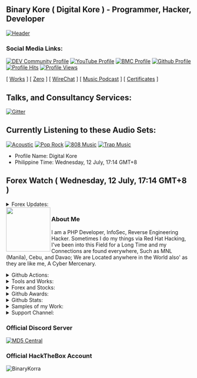 ## Binary Kore ( Digital Kore ) - Programmer, Hacker, Developer

[![Header](https://cdn.snowkel.us/cdn/icon/animation/redtango/glow)](https://github.com/binarykore)

### Social Media Links:

[![DEV Community Profile](https://img.shields.io/badge/DEV-%23000000.svg?&style=flat-square&logo=dev.to&logoColor=black)](https://dev.to/binarykorra)
[![YouTube Profile](https://img.shields.io/badge/YouTube-%23FF0000.svg?&style=flat-square&logo=youtube&logoColor=black)](https://www.youtube.com/channel/UCYbraPQtWy2k-2xGiLzl5WA)
[![BMC Profile](https://img.shields.io/badge/BuyMeaCoffee-%23FFDD00.svg?&style=flat-square&logo=buy-me-a-coffee&logoColor=black)](https://bmc.xyz/binarykorra)
[![Github Profile](https://img.shields.io/badge/GitHub-100000?style=flat-square&logo=github&logoColor=black)](https://github.com/binarykore)
[![Profile Hits](https://hits.seeyoufarm.com/api/count/incr/badge.svg?url=https://github.com/binarykorra/hit-counter&title=Page+Requests&edge_flat=true)](https://github.com/binarykore)
[![Profile Views](https://komarev.com/ghpvc/?username=binarykorra&label=Github+Profile+Views&edge_flat=true)](https://github.com/binarykore)


[ [Works](http://binarykorra.github.io/binarykorra/works) ] [ [Zero](http://binarykore.github.io/binarykore/zero) ] [ [WireChat](http://binarykore.github.io/binarykore/wirechat) ] [ [Music Podcast](http://binarykore.github.io/binarykore/music) ] [ [Certificates](http://binarykore.github.io/binarykore/certificates) ]

## Talks, and Consultancy Services:

[![Gitter](https://badges.gitter.im/binarymako/community.svg)](https://gitter.im/binarymako/community?utm_source=badge&utm_medium=badge&utm_campaign=pr-badge)

## Currently Listening to these Audio Sets:
[![Acoustic](https://img.shields.io/badge/Acoustic-%231DB954.svg?&style=flat-square&logo=spotify&logoColor=white)](https://github.com/binarykore)
[![Pop Rock](https://img.shields.io/badge/Pop%20Rock-%231DB954.svg?&style=flat-square&logo=spotify&logoColor=white)](https://github.com/binarykore)
[![808 Music](https://img.shields.io/badge/808%20Music-%231DB954.svg?&style=flat-square&logo=spotify&logoColor=white)](https://github.com/binarykore)
[![Trap Music](https://img.shields.io/badge/Trap%20Music-%231DB954.svg?&style=flat-square&logo=spotify&logoColor=white)](https://github.com/binarykore)

* Profile Name: Digital Kore
* Philippine Time: Wednesday, 12 July, 17:14 GMT+8

## Forex Watch ( Wednesday, 12 July, 17:14 GMT+8 )

<details>
<summary>Forex Updates:</summary>
<p>
<code>USD (American Dollar) to PHP: 54.935089</code>
</p>
<p>
<code>THB (Thai Baht) to PHP: 1.572810</code>
</p>
<p>
<code>IDR (Indonesian Rupiah) to PHP: 0.003643</code>
</p>
<p>
<code>SGD (Singaporean Dollar) to PHP: 41.039156</code>
</p>
<p>
<code>EUR (European Pounds) to PHP: 60.551954</code>
</p>
</details>

<a href="https://github.com/binarykore" rel="nofollow">
  <img align="left" width="120" height="120" src="https://github.com/binarykore.png">
</a>


### About Me
I am a PHP Developer, InfoSec, Reverse Engineering Hacker. Sometimes I do my things via Red Hat Hacking, I've been into this Field for a Long Time and my Connections are found everywhere, Such as MNL (Manila), Cebu, and Davao; We are Located anywhere in the World also' as they are like me, A Cyber Mercenary.


<details>
<summary>Github Actions:</summary>

* [![PlanetScale (Sleepercell Ping)](https://github.com/binarykorra/binarykorra/actions/workflows/planetscale.yml/badge.svg)](https://github.com/binarykore/binarykore/actions/workflows/planetscale.yml)

</details>

<details>
<summary>Tools and Works:</summary>

* [ [Corsair CSS Text Portrait Generator](https://corsair.technicalgeek.ml/) ]
  
* [ [Nova TTS / Audio Blogs Generator](https://nova.technicalgeek.ml/) ]
  
</details>

<details>
<summary>Forex and Stocks:</summary>

* [ [NAVPU Calculator](https://keycalc.vercel.app/calculator/navpu) ]
  
* [ [ALFM BPI / GInvest Calculator](https://keycalc.vercel.app/calculator/alfmcalc) ]
  
* [ [Charge Calculator](https://keycalc.vercel.app/calculator/charge) ]
  
* [ [Commission Calculator](https://keycalc.vercel.app/calculator/commission) ]
  
* [ [Hashrate Calculator](https://keycalc.vercel.app/calculator/hashrate) ]
  
* [ [CPM (Click per Minute) Calculator](https://keycalc.vercel.app/calculator/cpm) ]

* [ [Simple Interest Calculator](https://keycalc.vercel.app/calculator/si) ]
  
* [ [Store Debt Calculator](https://keycalc.vercel.app/calculator/debt) ]

* [ [Forex Exchange Calculator](https://keycalc.vercel.app/calculator/forex) ]
  
* [ [Age Calculator](https://keycalc.vercel.app/calculator/age) ]
  
* [ [Whitepaper Beta](https://keycalc.vercel.app/whitepaper.beta) ]

* Password for the Whitepaper is "whitepaper", all small letters.

</details>

<details>
<summary>Github Awards:</summary>

[![trophy](https://github-profile-trophy.vercel.app/?username=binarykore)](https://github.com/binarykore)

</details>

<details>
<summary>Github Stats:</summary>

[![stats](https://github-readme-stats.vercel.app/api?username=binarykore)](https://github.com/binarykore)
  
[![languages](https://github-readme-stats.vercel.app/api/top-langs/?username=binarykorra)](https://github.com/binarykore)

</details>

<details>
<summary>Samples of my Work:</summary>

### Compilations of Facebook Hacks and Tricks
* [ [Facebook Profile Lock](https://www.github.com/binarykore/profilelock.fb) ]
* [ [Facebook Profile Guard](https://www.github.com/binarykore/profileguard.fb) ]

### Compilations of my Web Dev Works
* [ [Amberstone CSS](https://www.github.com/binarykore/amberstone.css) ]
* [ [Spotify Podcast](https://www.github.com/binarykore/spotify.podcast) ]
* [ [Heroku Pages](https://github.com/binarykore/maintenance_mode) ]
* [ [ Image Cropping Tool ](https://github.com/binarykore/imagecropping.tool)]
* [ [ CSS Text Portrait Generator ](https://github.com/binarykore/corsair.tg)]

### Compilations of my PHP Composer Works
* [ [Hello World Composer](https://www.github.com/binarykore/helloworld.composer) ]
* [ [HTTPGuard Composer](https://www.github.com/binarykore/HTTPGuard) ]

### Compilations of my Cyber Security works (InfoSec):
* [ [ Rabbit Hole Algorithm ](https://github.com/binarykore/rabbit.hole)]
* [ [ Raspberry Pi - Samba Server ](https://github.com/binarykore/RPiSambaServer.sh)]
* [ [ C Lang-based Application Binary Interface ](https://github.com/binarykore/CABI) ]
  
### Compilations of SEI-120G (Black/White) Configs
* [ [SEI-120G Repository](https://www.github.com/binarykore/SEI-120G) ]

### Compilations of PHP-Developer Tools
* [ [PHP-Dev Repository](https://www.github.com/binarykore/php-dev) ]

### Compilations of W3C - HTML5 Elements
* [ [HTML5 Elements - Repo](https://www.github.com/binarykore/html5.elements) ]

Alternative

* [ [HTML5 Elements - Gist](https://gist.github.com/binarykore/0a76edf863877caba444a2e57d1a9e28) ]


### Compilations of Audio-webkit Gist
* [ [Audio-webkit Elements - Gist](https://gist.github.com/binarykore/508b05eb4b58a378c850cbe0463d3e68) ]

</details>

<details>
<summary>Support Channel:</summary>

* GCash: +639225205353
* Paypal: digitalshadow@icloud.com
* Contact Email: binarykorra@snowkel.us
* Contact Number: +639225205353
* [ [Chat Support](https://github.com/binarykore/binarykore/issues) ]

### Copyright since ( 2019 )
( C ) - [Binary Kore](https://github.com/binarykore), 09225205353

</details>

### Official Discord Server

[ ![MD5 Central](https://discordapp.com/api/guilds/953149401428275211/widget.png?style=banner2) ](https://dsc.gg/itdenphilippines)

### Official HackTheBox Account

![BinaryKorra](https://www.hackthebox.eu/badge/image/529594)
